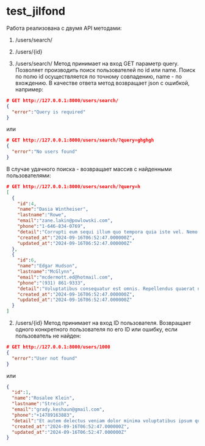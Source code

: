 # test_jilfond

Работа реализована с двумя API методами:
1. /users/search/
2. /users/{id}

1. /users/search/
Метод принимает на вход GET параметр query.
Позволяет производить поиск пользователей по id или name. Поиск по полю id осуществляется по точному совпадению, name - по вхождению.
В качестве ответа метод возвращает json с ошибкой, например:
```json
# GET http://127.0.0.1:8000/users/search/
{
  "error":"Query is required"
}
```
или 
```json
# GET http://127.0.0.1:8000/users/search/?query=ghghgh
{
  "error":"No users found"
}
```

В случае удачного поиска - возвращает массив с найденными пользователями:
```json
# GET http://127.0.0.1:8000/users/search/?query=h
[
  {
    "id":4,
    "name":"Dasia Wintheiser",
    "lastname":"Rowe",
    "email":"zane.lakin@powlowski.com",
    "phone":"1-646-834-0769",
    "detail":"Corrupti eum sequi illum quo tempora quia iste vel. Nemo aut quia officiis maiores ipsum voluptatem sapiente. Et voluptas quibusdam odit eaque sint perspiciatis facilis.",
    "created_at":"2024-09-16T06:52:47.000000Z",
    "updated_at":"2024-09-16T06:52:47.000000Z"
  },
  {
    "id":6,
    "name":"Edgar Hudson",
    "lastname":"McGlynn",
    "email":"mcdermott.ed@hotmail.com",
    "phone":"(931) 861-9333",
    "detail":"Voluptatibus consequatur est omnis. Repellendus quaerat neque nemo dolores.",
    "created_at":"2024-09-16T06:52:47.000000Z",
    "updated_at":"2024-09-16T06:52:47.000000Z"
  }
]
```


2. /users/{id}
Метод принимает на вход ID пользователя.
Возвращает одного конкретного пользователя по его ID или ошибку, если пользователь не найден:

```json
# GET http://127.0.0.1:8000/users/1000
{
  "error":"User not found"
}
```

или
```json
{
  "id":1,
  "name":"Rosalee Klein",
  "lastname":"Streich",
  "email":"grady.keshaun@gmail.com",
  "phone":"+14789163883",
  "detail":"Et autem delectus veniam dolor minima voluptatibus ipsum quo. Libero mollitia ut molestiae nihil ut. Voluptatem cum delectus molestiae quam eum accusamus aspernatur.",
  "created_at":"2024-09-16T06:52:47.000000Z",
  "updated_at":"2024-09-16T06:52:47.000000Z"
}
```
